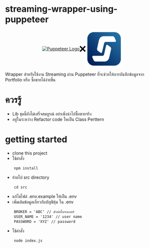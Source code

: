 # streaming-wrapper-using-puppeteer

<div style="display:flex; justify-content:center; align-items:center;" align="center">
  <a href="https://pptr.dev/" target="blank"><img src="https://user-images.githubusercontent.com/10379601/29446482-04f7036a-841f-11e7-9872-91d1fc2ea683.png" width="120" alt="Puppeteer Logo" /></a>
  <img src="./img/x.png" width="20" alt="x" />
  <img src="./img/streaming.png" width="120" alt="Streaming Logo" />
</div>

Wrapper สำหรับใช้งาน Streaming ผ่าน Puppeteer ที่จะช่วยให้การบันทึกข้อมูลจาก Portfolio หรือ ซื้อขายได้ง่ายขึ้น

# ควรรู้
- Lib ชุดนี้ยังไม่เสร็จสมบูรณ์ อย่าเพิ่งนำไปซื้อขายจริง
- อยู่ในระหว่าง Refactor code ใหเป็น Class Perttern
# getting started

- clone this project
- ใช้คำสั่ง

```
    npm install
```

- ย้ายไป src directory
```
    cd src
```
- แก้ไขไฟล์ .env.example ให้เป็น .env
- เพิ่มเติมข้อมูลเกี่ยวกับบัญชีหุ้น ใน .env

```
    BROKER = 'ABC' // ตัวย่อโบรกเกอร์
    USER_NAME = '1234' // user name
    PASSWORD = 'XYZ' // password
```

- ใช้คำสั่ง

```
    node index.js
```
